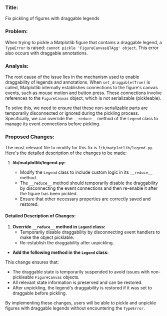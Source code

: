 ### Title:
Fix pickling of figures with draggable legends

### Problem:
When trying to pickle a Matplotlib figure that contains a draggable legend, a `TypeError` is raised: `cannot pickle 'FigureCanvasQTAgg' object`. This error also occurs with draggable annotations.

### Analysis:
The root cause of the issue lies in the mechanism used to enable draggability of legends and annotations. When `set_draggable(True)` is called, Matplotlib internally establishes connections to the figure's canvas events, such as mouse motion and button press. These connections involve references to the `FigureCanvas` object, which is not serializable (pickleable).

To solve this, we need to ensure that these non-serializable parts are temporarily disconnected or ignored during the pickling process. Specifically, we can override the `__reduce__` method of the `Legend` class to manage its event connections before pickling. 

### Proposed Changes:
The most relevant file to modify for this fix is `lib/matplotlib/legend.py`. Here's the detailed description of the changes to be made:

1. **lib/matplotlib/legend.py:**

   - Modify the `Legend` class to include custom logic in its `__reduce__` method.
   - The `__reduce__` method should temporarily disable the draggability by disconnecting the event connections and then re-enable it after the figure has been pickled.
   - Ensure that other necessary properties are correctly saved and restored.

#### Detailed Description of Changes:

1. **Override `__reduce__` method in `Legend` class:**
   - Temporarily disable draggability by disconnecting event handlers to make the object picklable.
   - Re-establish the draggability after unpickling.

- **Add the following method in the `Legend` class:**
  
  

This change ensures that:
- The draggable state is temporarily suspended to avoid issues with non-pickleable `FigureCanvas` objects.
- All relevant state information is preserved and can be restored.
- After unpickling, the legend's draggability is restored if it was set to draggable before pickling.

By implementing these changes, users will be able to pickle and unpickle figures with draggable legends without encountering the `TypeError`.